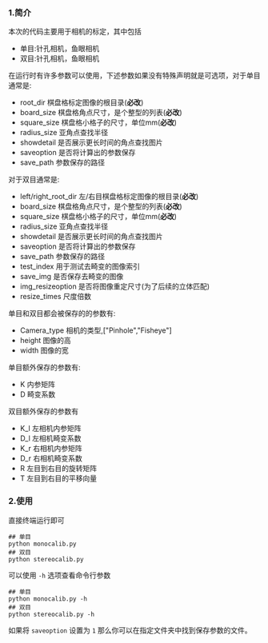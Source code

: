 ### 1.简介
本次的代码主要用于相机的标定，其中包括
* 单目:针孔相机，鱼眼相机
* 双目:针孔相机，鱼眼相机

在运行时有许多参数可以使用，下述参数如果没有特殊声明就是可选项，对于单目通常是:
* root_dir 棋盘格标定图像的根目录(**必改**)
* board_size 棋盘格角点尺寸，是个整型的列表(**必改**)
* square_size 棋盘格小格子的尺寸，单位mm(**必改**)
* radius_size 亚角点查找半径
* showdetail 是否展示更长时间的角点查找图片
* saveoption 是否将计算出的参数保存
* save_path 参数保存的路径

对于双目通常是:
* left/right_root_dir 左/右目棋盘格标定图像的根目录(**必改**)
* board_size 棋盘格角点尺寸，是个整型的列表(**必改**)
* square_size 棋盘格小格子的尺寸，单位mm(**必改**)
* radius_size 亚角点查找半径
* showdetail 是否展示更长时间的角点查找图片
* saveoption 是否将计算出的参数保存
* save_path 参数保存的路径
* test_index 用于测试去畸变的图像索引
* save_img 是否保存去畸变的图像
* img_resizeoption 是否将图像重定尺寸(为了后续的立体匹配)
* resize_times 尺度倍数


单目和双目都会被保存的的参数有:
* Camera_type 相机的类型,["Pinhole","Fisheye"]
* height 图像的高
* width 图像的宽

单目额外保存的参数有:
* K 内参矩阵
* D 畸变系数


双目额外保存的参数有
* K_l 左相机内参矩阵
* D_l 左相机畸变系数
* K_r 右相机内参矩阵
* D_r 右相机畸变系数
* R 左目到右目的旋转矩阵
* T 左目到右目的平移向量

### 2.使用

直接终端运行即可
```shell
## 单目
python monocalib.py
## 双目
python stereocalib.py
```
可以使用 `-h` 选项查看命令行参数
```shell
## 单目
python monocalib.py -h
## 双目
python stereocalib.py -h
```

如果将 `saveoption` 设置为 `1` 那么你可以在指定文件夹中找到保存参数的文件。
